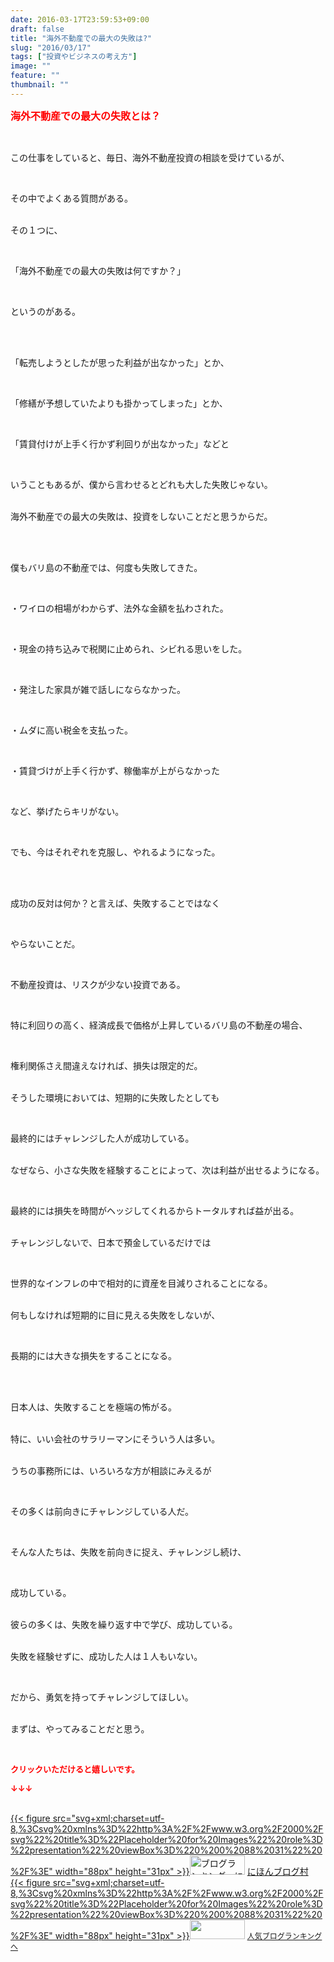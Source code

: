 ```yaml
---
date: 2016-03-17T23:59:53+09:00
draft: false
title: "海外不動産での最大の失敗は?"
slug: "2016/03/17"
tags: ["投資やビジネスの考え方"]
image: ""
feature: ""
thumbnail: ""
---
```

<p><font color="#ff0000" size="3"><strong>海外不動産での最大の失敗とは？</strong></font></p><br/><p>この仕事をしていると、毎日、海外不動産投資の相談を受けているが、</p><br/><p>その中でよくある質問がある。</p><p><br/>その１つに、</p><br/><p>「海外不動産での最大の失敗は何ですか？」</p><br/><p>というのがある。</p><br/><p><br/>「転売しようとしたが思った利益が出なかった」とか、</p><br/><p>「修繕が予想していたよりも掛かってしまった」とか、</p><br/><p>「賃貸付けが上手く行かず利回りが出なかった」などと</p><br/><p>いうこともあるが、僕から言わせるとどれも大した失敗じゃない。</p><p><br/>海外不動産での最大の失敗は、投資をしないことだと思うからだ。</p><br/><p><br/>僕もバリ島の不動産では、何度も失敗してきた。</p><br/><p>・ワイロの相場がわからず、法外な金額を払わされた。</p><br/><p>・現金の持ち込みで税関に止められ、シビれる思いをした。</p><br/><p>・発注した家具が雑で話しにならなかった。</p><br/><p>・ムダに高い税金を支払った。</p><br/><p>・賃貸づけが上手く行かず、稼働率が上がらなかった</p><br/><p>など、挙げたらキリがない。</p><br/><p>でも、今はそれぞれを克服し、やれるようになった。</p><br/><p><br/>成功の反対は何か？と言えば、失敗することではなく</p><br/><p>やらないことだ。</p><p><br/></p><p>不動産投資は、リスクが少ない投資である。</p><br/><p>特に利回りの高く、経済成長で価格が上昇しているバリ島の不動産の場合、</p><br/><p>権利関係さえ間違えなければ、損失は限定的だ。</p><p><br/>そうした環境においては、短期的に失敗したとしても</p><br/><p>最終的にはチャレンジした人が成功している。</p><p><br/>なぜなら、小さな失敗を経験することによって、次は利益が出せるようになる。</p><br/><p>最終的には損失を時間がヘッジしてくれるからトータルすれば益が出る。</p><p><br/>チャレンジしないで、日本で預金しているだけでは</p><br/><p>世界的なインフレの中で相対的に資産を目減りされることになる。</p><p><br/>何もしなければ短期的に目に見える失敗をしないが、</p><br/><p>長期的には大きな損失をすることになる。</p><br/><br/><p>日本人は、失敗することを極端の怖がる。</p><p><br/>特に、いい会社のサラリーマンにそういう人は多い。</p><p><br/>うちの事務所には、いろいろな方が相談にみえるが</p><br/><p>その多くは前向きにチャレンジしている人だ。</p><br/><p>そんな人たちは、失敗を前向きに捉え、チャレンジし続け、</p><br/><p>成功している。</p><p><br/>彼らの多くは、失敗を繰り返す中で学び、成功している。</p><p><br/>失敗を経験せずに、成功した人は１人もいない。</p><br/><p>だから、勇気を持ってチャレンジしてほしい。</p><p><br/>まずは、やってみることだと思う。<br/></p><br/><p><font color="#ff0000" size="2"><strong>クリックいただけると嬉しいです。<br/></strong></font></p><p><font color="#ff0000" size="2"><strong>↓↓↓</strong></font></p><p><br/><a href="http://www.blogmura.com/ranking.html" target="_blank">{{< figure src="svg+xml;charset=utf-8,%3Csvg%20xmlns%3D%22http%3A%2F%2Fwww.w3.org%2F2000%2Fsvg%22%20title%3D%22Placeholder%20for%20Images%22%20role%3D%22presentation%22%20viewBox%3D%220%200%2088%2031%22%20%2F%3E" width="88px" height="31px" >}}<noscript><img border="0" alt="ブログランキング・にほんブログ村へ" src="https://img-proxy.blog-video.jp/images?url=http%3A%2F%2Fwww.blogmura.com%2Fimg%2Fwww88_31.gif" width="88" height="31"></noscript></a> <a href="http://www.blogmura.com/ranking.html" target="_blank">にほんブログ村</a> <br/><a title="人気ブログランキングへ" href="link.php?1804582">{{< figure src="svg+xml;charset=utf-8,%3Csvg%20xmlns%3D%22http%3A%2F%2Fwww.w3.org%2F2000%2Fsvg%22%20title%3D%22Placeholder%20for%20Images%22%20role%3D%22presentation%22%20viewBox%3D%220%200%2088%2031%22%20%2F%3E" width="88px" height="31px" >}}<noscript><img border="0" src="https://blog.with2.net/img/banner/banner_22.gif" width="88" height="31"></noscript></a> <a style="FONT-SIZE: 12px" href="link.php?1804582">人気ブログランキングへ</a> </p>

